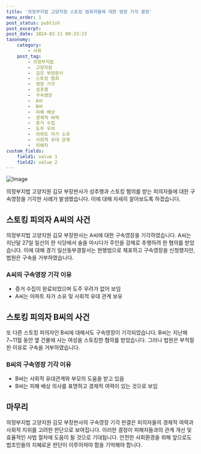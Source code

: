 ```yaml
---
title: '의정부지법 고양지원 스토킹 범죄자들에 대한 영장 기각 결정'
menu_order: 1
post_status: publish
post_excerpt: 
post_date: 2024-02-11 00:23:23
taxonomy:
    category:
        - 사회
    post_tag:
        - 의정부지법
        -  고양지원
        -  김모 부장판사
        -  스토킹 범죄
        -  영장 기각
        -  성추행
        -  구속영장
        -  A씨
        -  B씨
        -  피해 배상
        -  경제적 여력
        -  증거 수집
        -  도주 우려
        -  아파트 자가 소유
        -  사회적 유대 관계
        -  피해자
custom_fields:
    field1: value 1
    field2: value 2
---
```


![Image](https://imgnews.pstatic.net/image/081/2024/02/10/0003429733_001_20240210175001654.jpg?type=w647)

의정부지법 고양지원 김모 부장판사가 성추행과 스토킹 혐의를 받는 피의자들에 대한 구속영장을 기각한 사례가 발생했습니다. 이에 대해 자세히 알아보도록 하겠습니다.
## 스토킹 피의자 A씨의 사건
의정부지법 고양지원 김모 부장판사는 A씨에 대한 구속영장을 기각하였습니다. A씨는 지난달 27일 일산의 한 식당에서 술을 마시다가 주인을 강제로 추행하려 한 혐의를 받았습니다. 이에 대해 경기 일산동부경찰서는 현행범으로 체포하고 구속영장을 신청했지만, 법원은 구속을 거부하였습니다.
### A씨의 구속영장 기각 이유
- 증거 수집이 완료되었으며 도주 우려가 없어 보임
- A씨는 아파트 자가 소유 및 사회적 유대 관계 보유
## 스토킹 피의자 B씨의 사건
또 다른 스토킹 피의자인 B씨에 대해서도 구속영장이 기각되었습니다. B씨는 지난해 7~11월 동안 옆 건물에 사는 여성을 스토킹한 혐의를 받았습니다. 그러나 법원은 부적절한 이유로 구속을 거부하였습니다.
### B씨의 구속영장 기각 이유
- B씨는 사회적 유대관계와 부모의 도움을 받고 있음
- B씨는 피해 배상 의사를 표명하고 경제적 여력이 있는 것으로 보임
## 마무리
의정부지법 고양지원 김모 부장판사의 구속영장 기각 판결은 피의자들의 경제적 여력과 사회적 지위를 고려한 판단으로 보여집니다. 이러한 결정이 피해자들과의 관계 개선 및 효율적인 사법 절차에 도움이 될 것으로 기대됩니다. 안전한 사회환경을 위해 앞으로도 법조인들의 지혜로운 판단이 이루어져야 함을 기억해야 합니다.

